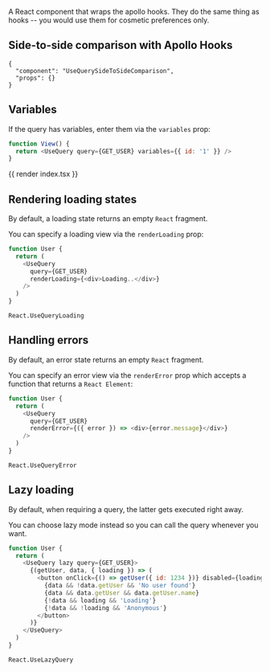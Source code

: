A React component that wraps the apollo hooks. They do the same thing as hooks -- you would use them for cosmetic preferences only.

## Side-to-side comparison with Apollo Hooks

```component2
{
  "component": "UseQuerySideToSideComparison",
  "props": {}
}
```

## Variables

If the query has variables, enter them via the `variables` prop:

```javascript
function View() {
  return <UseQuery query={GET_USER} variables={{ id: '1' }} />
}
```

{{ render index.tsx }}

## Rendering loading states

By default, a loading state returns an empty `React` fragment.

You can specify a loading view via the `renderLoading` prop:

```javascript
function User {
  return (
    <UseQuery
      query={GET_USER}
      renderLoading={<div>Loading..</div>}
    />
  )
}
```

```snapshot2
React.UseQueryLoading
```

## Handling errors

By default, an error state returns an empty `React` fragment.

You can specify an error view via the `renderError` prop which accepts a function that returns a `React Element`:

```javascript
function User {
  return (
    <UseQuery
      query={GET_USER}
      renderError={({ error }) => <div>{error.message}</div>}
    />
  )
}
```

```snapshot2
React.UseQueryError
```

## Lazy loading

By default, when requiring a query, the latter gets executed right away.

You can choose lazy mode instead so you can call the query whenever you want.

```javascript
function User {
  return (
    <UseQuery lazy query={GET_USER}>
      {(getUser, data, { loading }) => (
        <button onClick={() => getUser({ id: 1234 })} disabled={loading}>
          {data && !data.getUser && 'No user found'}
          {data && data.getUser && data.getUser.name}
          {!data && loading && 'Loading'}
          {!data && !loading && 'Anonymous'}
        </button>
      )}
    </UseQuery>
  )
}
```

```snapshot2
React.UseLazyQuery
```
